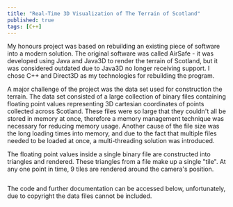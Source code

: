 ```yaml
---
title: "Real-Time 3D Visualization of The Terrain of Scotland"
published: true
tags: [C++]
---
```


My honours project was based on rebuilding an existing piece of software into a modern solution. The original software
was called AirSafe - it was developed using Java and Java3D to render the terrain of Scotland, but it was considered outdated
due to Java3D no longer receiving support. I chose C++ and Direct3D as my technologies for rebuilding the program.

A major challenge of the project was the data set used for construction the terrain. The data set consisted of a large
collection of binary files containing floating point values representing 3D cartesian coordinates of points 
collected across Scotland. These files were so large that they couldn't all be stored in memory at once, therefore a 
memory management technique was necessary for reducing memory usage. Another cause of the file size was the long loading times
into memory, and due to the fact that multiple files needed to be loaded at once, a multi-threading solution was introduced.

The floating point values inside a single binary file are constructed into triangles and rendered. These triangles from
a file make up a single "tile". At any one point in time, 9 tiles are rendered around the camera's position.

<img src="{{ site.url }}{{ site.baseurl }}/images/finalyearproject/dundee.png" alt="">

The code and further documentation can be accessed below, unfortunately, due to copyright the data files cannot be included.